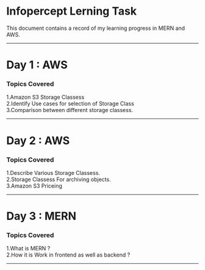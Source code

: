 # Infopercept Lerning Task
This document contains a record of my learning progress in MERN and AWS.
<hr>
<h1>Day 1 : AWS</h1>
<h3>Topics Covered</h3>
  1.Amazon S3 Storage Classess<br>
  2.Identify Use cases for selection of Storage Class<br>
  3.Comparison between different storage classess.<br>
<hr>
<h1>Day 2 : AWS</h1>
<h3>Topics Covered</h3>
  1.Describe Various Storage Classess.<br>
  2.Storage Classess For archiving objects.<br>
  3.Amazon S3 Priceing
<hr>
<h1>Day 3 : MERN</h1>
<h3>Topics Covered</h3>
  1.What is MERN ?<br>
  2.How it is Work in frontend as well as backend ?
<hr>
